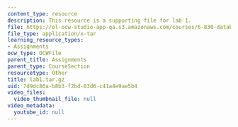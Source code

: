 ```yaml
---
content_type: resource
description: This resource is a supporting file for lab 1.
file: https://ol-ocw-studio-app-qa.s3.amazonaws.com/courses/6-830-database-systems-fall-2010/7d9dc86ab8b3f2bd03d6c41a4e9ae5b4_lab1.tar.gz
file_type: application/x-tar
learning_resource_types:
- Assignments
ocw_type: OCWFile
parent_title: Assignments
parent_type: CourseSection
resourcetype: Other
title: lab1.tar.gz
uid: 7d9dc86a-b8b3-f2bd-03d6-c41a4e9ae5b4
video_files:
  video_thumbnail_file: null
video_metadata:
  youtube_id: null
---
```

